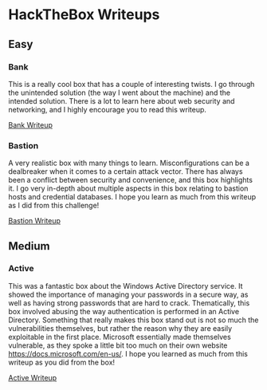 # HackTheBox Writeups

## Easy


### Bank

This is a really cool box that has a couple of interesting twists. I go through the unintended solution (the way I went about the machine) and the intended solution. There is a lot to learn here about web security and networking, and I highly encourage you to read this writeup.

<a href="https://0xd4y.github.io/Writeups/HackTheBox/Bank%20Writeup.pdf">Bank Writeup</a>


### Bastion

A very realistic box with many things to learn. Misconfigurations can be a dealbreaker when it comes to a certain attack vector. There has always been a conflict between security and convenience, and this box highlights it. I go very in-depth about multiple aspects in this box relating to bastion hosts and credential databases. I hope you learn as much from this writeup as I did from this challenge!

<a href="https://0xd4y.github.io/Writeups/HackTheBox/Bastion%20Writeup.pdf">Bastion Writeup</a>

## Medium

### Active

This was a fantastic box about the Windows Active Directory service. It showed the importance of managing your passwords in a secure way, as well as having strong passwords that are hard to crack. Thematically, this box involved abusing the way authentication is performed in an Active Directory. Something that really makes this box stand out is not so much the vulnerabilities themselves, but rather the reason why they are easily exploitable in the first place. Microsoft essentially made themselves vulnerable, as they spoke a little bit too much on their own website <a href="https://docs.microsoft.com/en-us/">https://docs.microsoft.com/en-us/</a>. I hope you learned as much from this writeup as you did from the box!

<a href="https://0xd4y.github.io/Writeups/HackTheBox/Active%20Writeup.pdf">Active Writeup</a>
